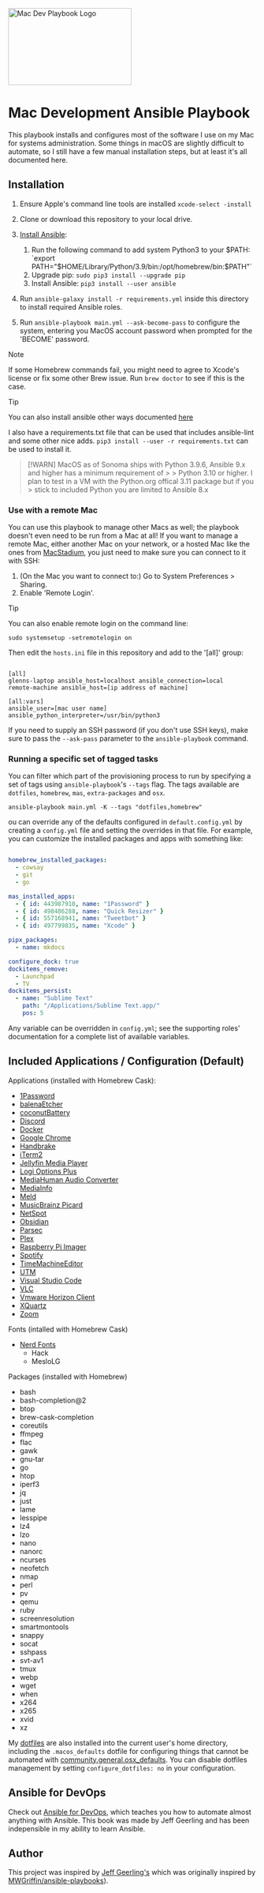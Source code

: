 <img src="https://github.com/glennbrown/mac-dev-playbook/blob/c4797983ad87de6d41dcd2186af4647041a93158/files/Mac-Dev-Playbook-Logo.png" width="250" height="156" alt="Mac Dev Playbook Logo" />

# Mac Development Ansible Playbook

This playbook installs and configures most of the software I use on my Mac for systems administration. Some things in macOS are slightly difficult to automate, so I still have a few manual installation steps, but at least it's all documented here.

## Installation

1. Ensure Apple's command line tools are installed `xcode-select -install`
2. Clone or download this repository to your local drive.
3. [Install Ansible](https://docs.ansible.com/ansible/latest/installation_guide/intro_installation.html#installing-and-upgrading-ansible-with-pip):

    1. Run the following command to add system Python3 to your $PATH: `export PATH="$HOME/Library/Python/3.9/bin:/opt/homebrew/bin:$PATH"`
    2. Upgrade pip: `sudo pip3 install --upgrade pip`
    3. Install Ansible: `pip3 install --user ansible`

4. Run `ansible-galaxy install -r requirements.yml` inside this directory to install required Ansible roles.
5. Run `ansible-playbook main.yml --ask-become-pass` to configure the system, entering you MacOS account password when prompted for the 'BECOME' password.

> [!NOTE]
> If some Homebrew commands fail, you might need to agree to Xcode's license or fix some other Brew issue. Run `brew doctor` to see if this is the case.

> [!TIP]
> You can also install ansible other ways documented [here](https://docs.ansible.com/ansible/latest/installation_guide/index.html)
>
> I also have a requirements.txt file that can be used that includes ansible-lint and some other nice adds. `pip3 install --user -r requirements.txt` can be used to install it.

> [!WARN]
> MacOS as of Sonoma ships with Python 3.9.6, Ansible 9.x and higher has a minimum requirement of > > Python 3.10 or higher. I plan to test in a VM with the Python.org offical 3.11 package but if you > stick to included Python you are limited to Ansible 8.x

### Use with a remote Mac

You can use this playbook to manage other Macs as well; the playbook doesn't even need to be run from a Mac at all! If you want to manage a remote Mac, either another Mac on your network, or a hosted Mac like the ones from [MacStadium](https://www.macstadium.com), you just need to make sure you can connect to it with SSH:

  1. (On the Mac you want to connect to:) Go to System Preferences > Sharing.
  2. Enable 'Remote Login'.

> [!TIP]
> You can also enable remote login on the command line:
>
>     sudo systemsetup -setremotelogin on

Then edit the `hosts.ini` file in this repository and add to the '[all]' group:

```

[all]
glenns-laptop ansible_host=localhost ansible_connection=local
remote-machine ansible_host=[ip address of machine] 

[all:vars]
ansible_user=[mac user name]
ansible_python_interpreter=/usr/bin/python3

```

If you need to supply an SSH password (if you don't use SSH keys), make sure to pass the `--ask-pass` parameter to the `ansible-playbook` command.

### Running a specific set of tagged tasks

You can filter which part of the provisioning process to run by specifying a set of tags using `ansible-playbook`'s `--tags` flag. The tags available are `dotfiles`, `homebrew`, `mas`, `extra-packages` and `osx`.

    ansible-playbook main.yml -K --tags "dotfiles,homebrew"

ou can override any of the defaults configured in `default.config.yml` by creating a `config.yml` file and setting the overrides in that file. For example, you can customize the installed packages and apps with something like:

```yaml

homebrew_installed_packages:
  - cowsay
  - git
  - go

mas_installed_apps:
  - { id: 443987910, name: "1Password" }
  - { id: 498486288, name: "Quick Resizer" }
  - { id: 557168941, name: "Tweetbot" }
  - { id: 497799835, name: "Xcode" }

pipx_packages:
  - name: mkdocs

configure_dock: true
dockitems_remove:
  - Launchpad
  - TV
dockitems_persist:
  - name: "Sublime Text"
    path: "/Applications/Sublime Text.app/"
    pos: 5

```

Any variable can be overridden in `config.yml`; see the supporting roles' documentation for a complete list of available variables.

## Included Applications / Configuration (Default)

Applications (installed with Homebrew Cask):

- [1Password](https://1password.com)
- [balenaEtcher](https://etcher.balena.io)
- [coconutBattery](https://coconut-flavour.com/coconutbattery/)
- [Discord](https://discord.com/)
- [Docker](https://www.docker.com/)
- [Google Chrome](https://www.google.com/chrome/)
- [Handbrake](https://handbrake.fr/)
- [iTerm2](https://iterm2.com/)
- [Jellyfin Media Player](https://jellyfin.org)
- [Logi Options Plus](https://www.logitech.com/en-us/software/logi-options-plus.html)
- [MediaHuman Audio Converter](https://www.mediahuman.com/audio-converter/welcome.html)
- [MediaInfo](https://mediaarea.net/en/MediaInfo)
- [Meld](https://meldmerge.org)
- [MusicBrainz Picard](https://picard.musicbrainz.org)
- [NetSpot](https://www.netspotapp.com)
- [Obsidian](https://obsidian.md)
- [Parsec](https://parsec.app)
- [Plex](https://www.plex.tv)
- [Raspberry Pi Imager](https://www.raspberrypi.com/software/)
- [Spotify](https://www.spotify.com)
- [TimeMachineEditor](https://tclementdev.com/timemachineeditor/)
- [UTM](https://mac.getutm.app)
- [Visual Studio Code](https://code.visualstudio.com)
- [VLC](https://www.videolan.org)
- [Vmware Horizon Client](https://customerconnect.vmware.com/en/downloads/info/slug/desktop_end_user_computing/vmware_horizon_clients/horizon_8)
- [XQuartz](https://www.xquartz.org)
- [Zoom](https://zoom.us)

Fonts (intalled with Homebrew Cask)

- [Nerd Fonts](https://www.nerdfonts.com)
  - Hack
  - MesloLG

Packages (installed with Homebrew)

- bash
- bash-completion@2
- btop
- brew-cask-completion
- coreutils
- ffmpeg
- flac
- gawk
- gnu-tar
- go
- htop
- iperf3
- jq
- just
- lame
- lesspipe
- lz4
- lzo
- nano
- nanorc
- ncurses
- neofetch
- nmap
- perl
- pv
- qemu
- ruby
- screenresolution
- smartmontools
- snappy
- socat
- sshpass
- svt-av1
- tmux
- webp
- wget
- when
- x264
- x265
- xvid
- xz

My [dotfiles](https://github.com/glennbrown/dotfiles) are also installed into the current user's home directory, including the `.macos_defaults` dotfile for configuring things that cannot be automated with [community.general.osx_defaults](https://docs.ansible.com/ansible/latest/collections/community/general/osx_defaults_module.html). You can disable dotfiles management by setting `configure_dotfiles: no` in your configuration.

## Ansible for DevOps

Check out [Ansible for DevOps](https://www.ansiblefordevops.com/), which teaches you how to automate almost anything with Ansible. This book was made by Jeff Geerling and has been indepensible in my ability to learn Ansible.

## Author

This project was inspired by [Jeff Geerling's](https://github.com/geerlingguy/mac-dev-playbook) which was originally inspired by [MWGriffin/ansible-playbooks](https://github.com/MWGriffin/ansible-playbooks)).
